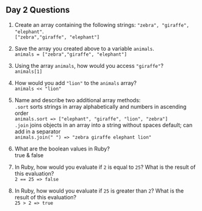 ## Day 2 Questions

1. Create an array containing the following strings: `"zebra", "giraffe", "elephant"`.  
   `["zebra","giraffe", "elephant"]`

1. Save the array you created above to a variable `animals`.  
   `animals = ["zebra","giraffe", "elephant"]`

1. Using the array `animals`, how would you access `"giraffe"`?  
   `animals[1]`

1. How would you add `"lion"` to the `animals` array?  
   `animals << "lion"`

1. Name and describe two additional array methods:  
   `.sort` sorts strings in array alphabetically and numbers in ascending order  
   `animals.sort => ["elephant", "giraffe", "lion", "zebra"]`  
   `.join` joins objects in an array into a string without spaces default; can add in a separator  
   `animals.join(" ") => "zebra giraffe elephant lion"`  

1. What are the boolean values in Ruby?  
   true & false

1. In Ruby, how would you evaluate if `2` is equal to `25`? What is the result of this evaluation?  
   `2 == 25 => false`

1. In Ruby, how would you evaluate if `25` is greater than `2`? What is the result of this evaluation?  
   `25 > 2 => true`
